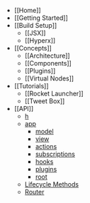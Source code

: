 * [[Home]]
* [[Getting Started]]
* [[Build Setup]]
  * [[JSX]]
  * [[Hyperx]]
* [[Concepts]]
  * [[Architecture]]
  * [[Components]]
  * [[Plugins]]
  * [[Virtual Nodes]]
* [[Tutorials]]
  * [[Rocket Launcher]]
  * [[Tweet Box]]
* [[API]]
  * [h](/hyperapp/hyperapp/wiki/api#h)
  * [app](/hyperapp/hyperapp/wiki/api#app)
    * [model](/hyperapp/hyperapp/wiki/api#model)
    * [view](/hyperapp/hyperapp/wiki/api#view)
    * [actions](/hyperapp/hyperapp/wiki/api#actions)
    * [subscriptions](/hyperapp/hyperapp/wiki/api#subscriptions)
    * [hooks](/hyperapp/hyperapp/wiki/api#hooks)
    * [plugins](/hyperapp/hyperapp/wiki/api#plugins)
    * [root](/hyperapp/hyperapp/wiki/api#root)
  * [Lifecycle Methods](/hyperapp/hyperapp/wiki/api#lifecycle-methods)
  * [Router](/hyperapp/hyperapp/wiki/api#Router)



